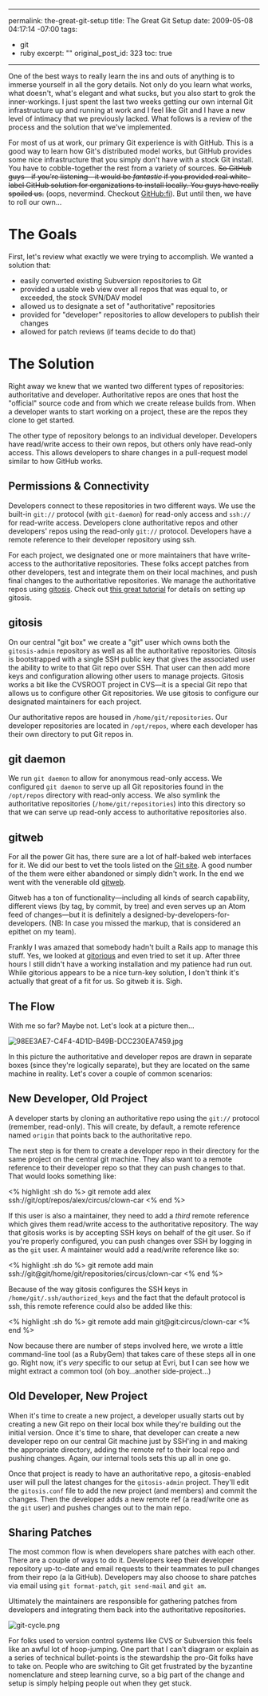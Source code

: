 ----- 
permalink: the-great-git-setup
title: The Great Git Setup
date: 2009-05-08 04:17:14 -07:00
tags:
- git
- ruby
excerpt: ""
original_post_id: 323
toc: true
-----
One of the best ways to really learn the ins and outs of anything is to immerse yourself in all the gory details. Not only do you learn what works, what doesn't, what's elegant and what sucks, but you also start to grok the inner-workings. I just spent the last two weeks getting our own internal Git infrastructure up and running at work and I feel like Git and I have a new level of intimacy that we previously lacked. What follows is a review of the process and the solution that we've implemented.

For most of us at work, our primary Git experience is with GitHub. This is a good way to learn how Git's distributed model works, but GitHub provides some nice infrastructure that you simply don't have with a stock Git install. You have to cobble-together the rest from a variety of sources. <strike>So GitHub guys&mdash;if you're listening&mdash;it would be _fantastic_ if you provided real white-label GitHub solution for organizations to install locally. You guys have really spoiled us.</strike> (oops, nevermind. Checkout [GitHub:fi](http://fi.github.com/tour.html)). But until then, we have to roll our own&hellip;

# The Goals

First, let's review what exactly we were trying to accomplish. We wanted a solution that:
*  easily converted existing Subversion repositories to Git
*  provided a usable web view over all repos that was equal to, or exceeded, the stock SVN/DAV model
*  allowed us to designate a set of "authoritative" repositories
*  provided for "developer" repositories to allow developers to publish their changes
*  allowed for patch reviews (if teams decide to do that)


# The Solution

Right away we knew that we wanted two different types of repositories: authoritative and developer. Authoritative repos are ones that host the "official" source code and from which we create release builds from. When a developer wants to start working on a project, these are the repos they clone to get started.

The other type of repository belongs to an individual developer. Developers have read/write access to their own repos, but others only have read-only access. This allows developers to share changes in a pull-request model similar to how GitHub works.

## Permissions & Connectivity

Developers connect to these repositories in two different ways. We use the built-in `git://` protocol (with `git-daemon`) for read-only access and `ssh://` for read-write access. Developers clone authoritative repos and other developers' repos using the read-only `git://` protocol. Developers have a remote reference to their developer repository using ssh.

For each project, we designated one or more maintainers that have write-access to the authoritative repositories. These folks accept patches from other developers, test and integrate them on their local machines, and push final changes to the authoritative repositories. We manage the authoritative repos using [gitosis](http://eagain.net/gitweb/?p=gitosis.git). Check out [this great tutorial](http://scie.nti.st/2007/11/14/hosting-git-repositories-the-easy-and-secure-way) for details on setting up gitosis.

## gitosis

On our central "git box" we create a "git" user which owns both the `gitosis-admin` repository as well as all the authoritative repositories. Gitosis is bootstrapped  with a single SSH public key that gives the associated user the ability to write to that Git repo over SSH. That user can then add more keys and configuration allowing other users to manage projects. Gitosis works a bit like the CVSROOT project in CVS&mdash;it is a special Git repo that allows us to configure other Git repositories. We use gitosis to configure our designated maintainers for each project.

Our authoritative repos are housed in `/home/git/repositories`. Our developer repositories are located in `/opt/repos`, where each developer has their own directory to put Git repos in.

## git daemon

We run `git daemon` to allow for anonymous read-only access. We configured `git daemon` to serve up all Git repositories found in the `/opt/repos` directory with read-only access. We also symlink the authoritative repositories (`/home/git/repositories`) into this directory so that we can serve up read-only access to authoritative repositories also.

## gitweb

For all the power Git has, there sure are a lot of half-baked web interfaces for it. We did our best to vet the tools listed on the [Git site](http://git.or.cz/gitwiki/InterfacesFrontendsAndTools). A good number of the them were either abandoned or simply didn't work. In the end we went with the venerable old [gitweb](http://git.or.cz/gitwiki/Gitweb).

Gitweb has a ton of functionality&mdash;including all kinds of search capability, different views (by tag, by commit, by tree) and even serves up an Atom feed of changes&mdash;but it is definitely a designed-by-developers-for-developers</code>. (NB: In case you missed the markup, that is considered an epithet on my team). 

Frankly I was amazed that somebody hadn't built a Rails app to manage this stuff. Yes, we  looked at [gitorious](http://gitorious.org/projects/gitorious) and even tried to set it up. After three hours I still didn't have a working installation and my patience had run out. While gitorious appears to be a nice turn-key solution, I don't think it's actually that great of a fit for us. So gitweb it is. Sigh.

## The Flow

With me so far? Maybe not. Let's look at a picture then&hellip;

![98EE3AE7-C4F4-4D1D-B49B-DCC230EA7459.jpg](/images/2009/05/98ee3ae7-c4f4-4d1d-b49b-dcc230ea7459.jpg)

In this picture the authoritative and developer repos are drawn in separate boxes (since they're logically separate), but they are located on the same machine in reality. Let's cover a couple of common scenarios:

## New Developer, Old Project

A developer starts by cloning an authoritative repo using the `git://` protocol (remember, read-only). This will create, by default, a remote reference named `origin` that points back to the authoritative repo.

The next step is for them to create a developer repo in their directory for the same project on the central git machine. They also want to a remote reference to their developer repo so that they can push changes to that. That would looks something like:

<% highlight :sh do %>
git remote add alex ssh://git/opt/repos/alex/circus/clown-car
<% end %>

If this user is also a maintainer, they need to add a _third_ remote reference which gives them read/write access to the authoritative repository. The way that gitosis works is by accepting SSH keys on behalf of the git user. So if you're properly configured, you can push changes over SSH by logging in as the `git` user. A maintainer would add a read/write reference like so:

<% highlight :sh do %>
git remote add main ssh://git@git/home/git/repositories/circus/clown-car
<% end %>

Because of the way gitosis configures the SSH keys in `/home/git/.ssh/authorized_keys` and the fact that the default protocol is ssh, this remote reference could also be added like this:

<% highlight :sh do %>
git remote add main git@git:circus/clown-car
<% end %>

Now because there are number of steps involved here, we wrote a little command-line tool (as a RubyGem) that takes care of these steps all in one go. Right now, it's _very_ specific to our setup at Evri, but I can see how we might extract a common tool (oh boy&hellip;another side-project&hellip;)

## Old Developer, New Project

When it's time to create a new project, a developer usually starts out by creating a new Git repo on their local box while they're building out the initial version. Once it's time to share, that developer can create a new developer repo on our central Git machine just by SSH'ing in and making the appropriate directory, adding the remote ref to their local repo and pushing changes. Again, our internal tools sets this up all in one go.

Once that project is ready to have an authoritative repo, a gitosis-enabled user will pull the latest changes for the `gitosis-admin` project. They'll edit the `gitosis.conf` file to add the new project (and members) and commit the changes. Then the developer adds a new remote ref (a read/write one as the `git` user) and pushes changes out to the main repo.

## Sharing Patches

The most common flow is when developers share patches with each other. There are a couple of ways to do it. Developers keep their developer repository up-to-date and email requests to their teammates to pull changes from their repo (a la GitHub). Developers may also choose to share patches via email using `git format-patch`, `git send-mail` and `git am`.

Ultimately the maintainers are responsible for gathering patches from developers and integrating them back into the authoritative repositories.

![git-cycle.png](/images/2009/05/git-cycle.png)

For folks used to version control systems like CVS or Subversion this feels like an awful lot of hoop-jumping. One part that I can't diagram or explain as a series of technical bullet-points is the stewardship the pro-Git folks have to take on. People who are switching to Git get frustrated by the byzantine nomenclature and steep learning curve, so a big part of the change and setup is simply helping people out when they get stuck.
